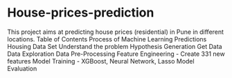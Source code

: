 # House-prices-prediction
This project aims at predicting house prices (residential) in Pune in different locations.
Table of Contents
Process of Machine Learning Predictions
Housing Data Set
Understand the problem
Hypothesis Generation
Get Data
Data Exploration
Data Pre-Processing
Feature Engineering - Create 331 new features
Model Training - XGBoost, Neural Network, Lasso
Model Evaluation
